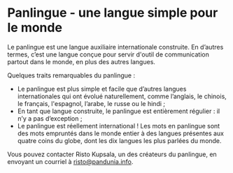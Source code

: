 ﻿# Panlingue - une langue simple pour le monde

Le panlingue est une langue auxiliaire internationale construite. En d’autres termes, c’est une langue conçue pour servir d'outil de communication partout dans le monde, en plus des autres langues.

Quelques traits remarquables du panlingue :

- Le panlingue est plus simple et facile que d’autres langues internationales qui ont évolué naturellement, comme l’anglais, le chinois, le français, l'espagnol, l’arabe, le russe ou le hindi ;
- En tant que langue construite, le panlingue est entièrement régulier : il n’y a pas d’exception ;
- Le panlingue est réellement international ! Les mots en panlingue sont des mots empruntés dans le monde entier à des langues présentes aux quatre coins du globe, dont les dix langues les plus parlées du monde.

Vous pouvez contacter Risto Kupsala, un des créateurs du panlingue, en envoyant un courriel à [risto@pandunia.info](mailto:risto@pandunia.info).
